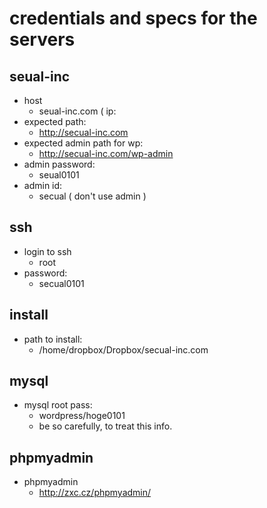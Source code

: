 credentials and specs for the servers
=====
seual-inc
-----
- host
  - seual-inc.com ( ip: 
- expected path:
  - http://secual-inc.com
- expected admin path for wp:
  - http://secual-inc.com/wp-admin
- admin password:
  - seual0101
- admin id:
  - secual ( don't use admin ) 

ssh
-----
- login to ssh
  - root
- password:
  - secual0101

install
-----
- path to install:
  - /home/dropbox/Dropbox/secual-inc.com

mysql
-----
- mysql root pass:
  - wordpress/hoge0101
  - be so carefully, to treat this info.

phpmyadmin
-----
- phpmyadmin
  - http://zxc.cz/phpmyadmin/
